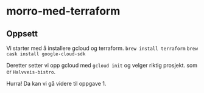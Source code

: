 # morro-med-terraform

## Oppsett

Vi starter med å installere gcloud og terraform.
`brew install terraform`
`brew cask install google-cloud-sdk`

Deretter setter vi opp gcloud med `gcloud init` og velger riktig prosjekt. som er `Halvveis-bistro`.

Hurra! Da kan vi gå videre til oppgave 1.
